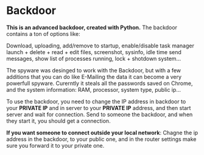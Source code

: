 # Backdoor
**This is an advanced backdoor, created with Python.**
The backdoor contains a ton of options like:

Download, uploading, add/remove to startup, enable/disable task manager
launch + delete + read + edit files, screenshot, sysinfo, idle time
send messages, show list of processes running, lock + shotdown system...

The spyware was desinged to work with the Backdoor, but with a few additions that you can do like E-Mailing the data it can become a very powerfull spyware.
Curerntly it steals all the passwords saved on Chrome, and the system information: RAM, processor, system type, public ip...

To use the backdoor, you need to change the IP address in backdoor to your **PRIVATE IP** and in server to your **PRIVATE IP** address, and then start server and wait for connection.
Send to someone the backdoor, and when they start it, you should get a connection.

**If you want someone to connect outside your local network**:
Chagne the ip address in the backdoor, to your public one, and in the router settings make sure you forward it to your private one.
